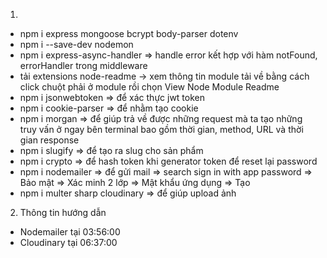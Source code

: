 1.

-   npm i express mongoose bcrypt body-parser dotenv
-   npm i --save-dev nodemon
-   npm i express-async-handler => handle error kết hợp với hàm notFound, errorHandler trong middleware
-   tải extensions node-readme -> xem thông tin module tải về bằng cách click chuột phải ở module rồi chọn View Node Module Readme
-   npm i jsonwebtoken => để xác thực jwt token
-   npm i cookie-parser => để nhằm tạo cookie
-   npm i morgan => để giúp trả về được những request mà ta tạo những truy vấn ở ngay bên terminal bao gồm thời gian, method, URL và thời gian response
-   npm i slugify => để tạo ra slug cho sản phẩm
-   npm i crypto => để hash token khi generator token để reset lại password
-   npm i nodemailer => để gửi mail
    => search sign in with app password => Bảo mật => Xác minh 2 lớp => Mật khẩu ứng dụng => Tạo
-   npm i multer sharp cloudinary => để giúp upload ảnh

2. Thông tin hướng dẫn

-   Nodemailer tại 03:56:00
-   Cloudinary tại 06:37:00
